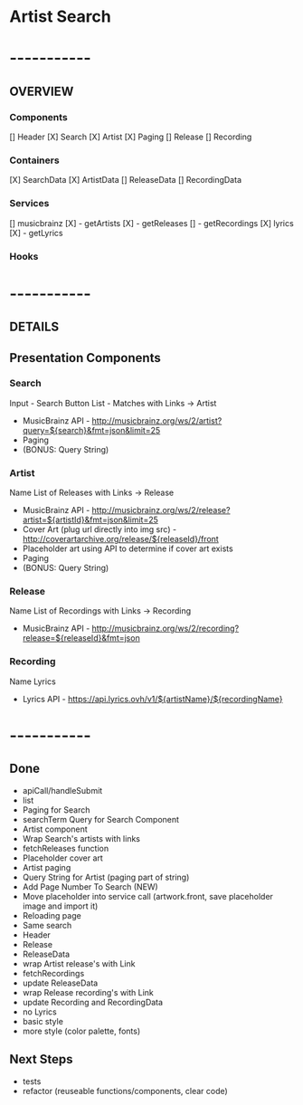 # Artist Search

# -----------

## OVERVIEW

### Components
[] Header
[X] Search
[X] Artist
[X] Paging
[] Release
[] Recording

### Containers
[X] SearchData
[X] ArtistData
[] ReleaseData
[] RecordingData

### Services
[] musicbrainz
[X] - getArtists
[X] - getReleases
[] - getRecordings
[X] lyrics
[X] - getLyrics

### Hooks

# -----------

## DETAILS

## Presentation Components

### Search
Input - Search Button
List - Matches with Links -> Artist
- MusicBrainz API - http://musicbrainz.org/ws/2/artist?query=${search}&fmt=json&limit=25
- Paging
- (BONUS: Query String)

### Artist
Name
List of Releases with Links -> Release
- MusicBrainz API - http://musicbrainz.org/ws/2/release?artist=${artistId}&fmt=json&limit=25
- Cover Art (plug url directly into img src) - http://coverartarchive.org/release/${releaseId}/front
- Placeholder art using API to determine if cover art exists
- Paging
- (BONUS: Query String)

### Release
Name
List of Recordings with Links ->  Recording
- MusicBrainz API - http://musicbrainz.org/ws/2/recording?release=${releaseId}&fmt=json

### Recording
Name
Lyrics
- Lyrics API - https://api.lyrics.ovh/v1/${artistName}/${recordingName}

# -----------

## Done
- apiCall/handleSubmit
- list
- Paging for Search
- searchTerm Query for Search Component
- Artist component
- Wrap Search's artists with links
- fetchReleases function
- Placeholder cover art
- Artist paging
- Query String for Artist (paging part of string)
- Add Page Number To Search (NEW)
- Move placeholder into service call (artwork.front, save placeholder image and import it)
- Reloading page
- Same search
- Header
- Release
- ReleaseData
- wrap Artist release's with Link
- fetchRecordings
- update ReleaseData
- wrap Release recording's with Link
- update Recording and RecordingData
- no Lyrics
- basic style
- more style (color palette, fonts)

## Next Steps

- tests
- refactor (reuseable functions/components, clear code)



